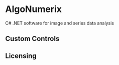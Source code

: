 # AlgoNumerix
C# .NET software for image and series data analysis

## Custom Controls

## Licensing
